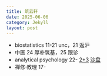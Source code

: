 ```yaml
---
title: 筑云轩
date: 2025-06-06
category: Jekyll
layout: post
---
```


- biostatistics 11-21 unc，21 返沪
- 中医 24 厚朴筑基，25 跟诊
- analytical psychology 22- [2+3](https://mp.weixin.qq.com/s/KL7Ts3s134Ro7Q6usBfmzg) [沙盘](https://mp.weixin.qq.com/s/BLbygM3a3rGD6EM7zQb34A)
- 禅修·教理 17-
